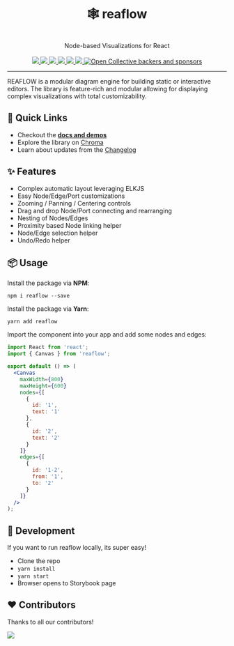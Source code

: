 <div align="center">
  <h1>🕸 reaflow</h1>
  <br />
  Node-based Visualizations for React
  <br /><br />
  <a href="https://github.com/reaviz/reaflow/workflows/build/">
    <img src="https://github.com/reaviz/reaflow/workflows/build/badge.svg?branch=master" />
  </a>
  <a href="https://npm.im/reaflow">
    <img src="https://img.shields.io/npm/v/reaflow.svg" />
  </a>
  <a href="https://npm.im/reaflow">
    <img src="https://badgen.net/npm/dw/reaflow" />
  </a>
  <a href="https://github.com/reaviz/reaflow/blob/master/LICENSE">
    <img src="https://badgen.now.sh/badge/license/apache2" />
  </a>
  <a href="https://bundlephobia.com/result?p=reaflow">
    <img src="https://badgen.net/bundlephobia/minzip/reaflow">
  </a>
  <a href="https://discord.gg/tt8wGExq35">
    <img src="https://img.shields.io/discord/773948315037073409?label=discord">
  </a>
  <a href="https://opencollective.com/reaviz">
    <img alt="Open Collective backers and sponsors" src="https://img.shields.io/opencollective/all/reaviz?label=backers">
  </a>
</div>

---

REAFLOW is a modular diagram engine for building static or interactive editors. The library is feature-rich and modular allowing for displaying complex
visualizations with total customizability.

## 🚀 Quick Links

- Checkout the [**docs and demos**](https://reaflow.dev)
- Explore the library on [Chroma](https://www.chromatic.com/library?appId=5f99ba42fe88ac0022fd1147)
- Learn about updates from the [Changelog](CHANGELOG.md)

## ✨ Features

- Complex automatic layout leveraging ELKJS
- Easy Node/Edge/Port customizations
- Zooming / Panning / Centering controls
- Drag and drop Node/Port connecting and rearranging
- Nesting of Nodes/Edges
- Proximity based Node linking helper
- Node/Edge selection helper
- Undo/Redo helper

## 📦 Usage

Install the package via **NPM**:

```
npm i reaflow --save
```

Install the package via **Yarn**:

```
yarn add reaflow
```

Import the component into your app and add some nodes and edges:

```jsx
import React from 'react';
import { Canvas } from 'reaflow';

export default () => (
  <Canvas
    maxWidth={800}
    maxHeight={600}
    nodes={[
      {
        id: '1',
        text: '1'
      },
      {
        id: '2',
        text: '2'
      }
    ]}
    edges={[
      {
        id: '1-2',
        from: '1',
        to: '2'
      }
    ]}
  />
);
```

## 🔭 Development

If you want to run reaflow locally, its super easy!

- Clone the repo
- `yarn install`
- `yarn start`
- Browser opens to Storybook page

## ❤️ Contributors

Thanks to all our contributors!

<a href="https://github.com/reaviz/reaviz/graphs/contributors"><img src="https://opencollective.com/reaviz/contributors.svg?width=890" /></a>

